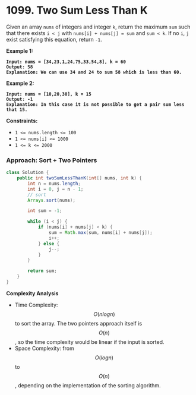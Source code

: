 # 1099. Two Sum Less Than K

Given an array `nums` of integers and integer `k`, return the maximum `sum` such that there exists `i < j` with `nums[i] + nums[j] = sum` and `sum < k`. If no `i`, `j` exist satisfying this equation, return `-1`.

**Example 1:**

<pre><code><strong>Input: nums = [34,23,1,24,75,33,54,8], k = 60
</strong><strong>Output: 58
</strong><strong>Explanation: We can use 34 and 24 to sum 58 which is less than 60.
</strong></code></pre>

**Example 2:**

<pre><code><strong>Input: nums = [10,20,30], k = 15
</strong><strong>Output: -1
</strong><strong>Explanation: In this case it is not possible to get a pair sum less that 15. 
</strong></code></pre>

**Constraints:**

* `1 <= nums.length <= 100`
* `1 <= nums[i] <= 1000`
* `1 <= k <= 2000`



### Approach: Sort + Two Pointers

```java
class Solution {
    public int twoSumLessThanK(int[] nums, int k) {
        int n = nums.length;
        int i = 0, j = n - 1;
        // sort
        Arrays.sort(nums);

        int sum = -1;

        while (i < j) {
            if (nums[i] + nums[j] < k) {
                sum = Math.max(sum, nums[i] + nums[j]);
                i++;
            } else {
                j--;
            }
        }

        return sum;
    }
}
```

**Complexity Analysis**

* Time Complexity: $$O(nlog⁡n)$$ to sort the array. The two pointers approach itself is $$O(n)$$, so the time complexity would be linear if the input is sorted.
* Space Complexity: from $$O(log⁡n)$$ to $$O(n)$$, depending on the implementation of the sorting algorithm.
